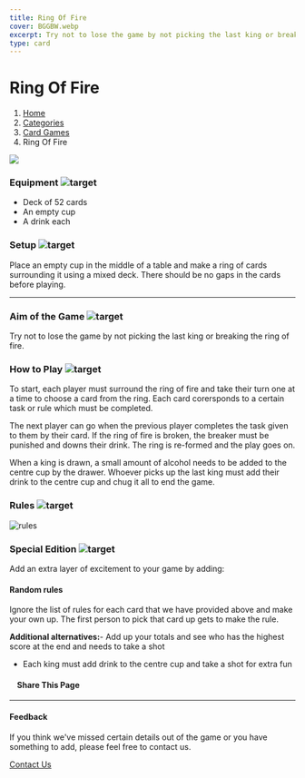 ```yaml
---
title: Ring Of Fire
cover: BGGBW.webp
excerpt: Try not to lose the game by not picking the last king or breaking the ring of fire.
type: card
---
```


# Ring Of Fire

1.  [Home](/)
2.  [Categories](GameCategories)
3.  [Card Games](GameCategories/CardGames)
4.  Ring Of Fire

![](images/ringoffire.webp)

### Equipment ![target](images/liquor.webp)

-   Deck of 52 cards
-   An empty cup
-   A drink each

### Setup ![target](images/settings.webp)

Place an empty cup in the middle of a table and make a ring of cards surrounding it using a mixed deck. There should be no gaps in the cards before playing.

* * *

### Aim of the Game ![target](images/target.webp)

Try not to lose the game by not picking the last king or breaking the ring of fire.

### How to Play ![target](images/question.webp)

To start, each player must surround the ring of fire and take their turn one at a time to choose a card from the ring. Each card corersponds to a certain task or rule which must be completed.

The next player can go when the previous player completes the task given to them by their card. If the ring of fire is broken, the breaker must be punished and downs their drink. The ring is re-formed and the play goes on.

When a king is drawn, a small amount of alcohol needs to be added to the centre cup by the drawer. Whoever picks up the last king must add their drink to the centre cup and chug it all to end the game.

### Rules ![target](images/rules.webp)

![rules](images/rofrules.webp)

### Special Edition ![target](images/special.webp)

Add an extra layer of excitement to your game by adding:

#### **Random rules**

Ignore the list of rules for each card that we have provided above and make your own up. The first person to pick that card up gets to make the rule.

**Additional alternatives:**-   Add up your totals and see who has the highest score at the end and needs to take a shot
-   Each king must add drink to the centre cup and take a shot for extra fun

####     Share This Page

[](https://www.facebook.com/sharer/sharer.php?u=beergogglegames.co.uk/GameCategories/CardGames/ringoffire)[](https://www.instagram.com/direct/new/)[](https://twitter.com/intent/tweet?url=beergogglegames.co.uk/GameCategories/CardGames/ringoffire)

* * *

#### Feedback

If you think we've missed certain details out of the game or you have something to add, please feel free to contact us.

  
  
  
[Contact Us](contact)
